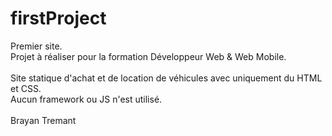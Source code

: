 # firstProject
Premier site. <br>
Projet à réaliser pour la formation Développeur Web & Web Mobile.<br><br>
Site statique d'achat et de location de véhicules avec uniquement du HTML et CSS.<br>
Aucun framework ou JS n'est utilisé.
<br><br>
Brayan Tremant
